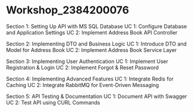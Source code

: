 # Workshop_2384200076
Section 1: Setting Up API with MS SQL Database
UC 1: Configure Database and Application Settings
UC 2: Implement Address Book API Controller

Section 2: Implementing DTO and Business Logic
UC 1: Introduce DTO and Model for Address Book
UC 2: Implement Address Book Service Layer

Section 3: Implementing User Authentication
UC 1: Implement User Registration & Login
UC 2: Implement Forgot & Reset Password

Section 4: Implementing Advanced Features
UC 1: Integrate Redis for Caching
UC 2: Integrate RabbitMQ for Event-Driven Messaging

Section 5: API Testing & Documentation
UC 1: Document API with Swagger
UC 2: Test API using CURL Commands

